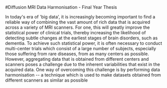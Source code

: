 #Diffusion MRI Data Harmonisation - Final Year Thesis

In today's era of 'big data', it is increasingly becoming important to find a reliable way of combining the vast amount of rich data that is acquired across a variety of MRI scanners. For one, this will greatly improve the statistical power of clinical trials, thereby increasing the likelihood of detecting subtle changes at the earliest stages of brain disorders, such as dementia. To achieve such statistical power, it is often necessary to conduct multi-center trials which consist of a large number of subjects, especially those suffering from rare diseases, from as many centers as possible. However, aggregating data that is obtained from different centers and scanners poses a challenge due to the inherent variabilities that exist in the acquired data. One way of overcoming this challenge is by performing data harmonisation -- a technique which is used to make datasets obtained from different scanners as similar as possible
